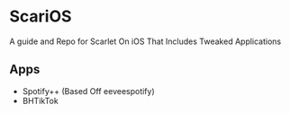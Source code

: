 # ScariOS
A guide and Repo for Scarlet On iOS That Includes Tweaked Applications

## Apps
- Spotify++ (Based Off eeveespotify)
- BHTikTok
